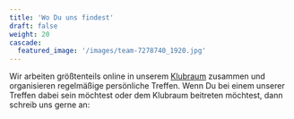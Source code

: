 ```yaml
---
title: 'Wo Du uns findest'
draft: false
weight: 20
cascade:
  featured_image: '/images/team-7278740_1920.jpg'
---
```


Wir arbeiten größtenteils online in unserem [Klubraum](https://web.klubraum.com) zusammen und organisieren regelmäßige persönliche Treffen. Wenn Du bei einem unserer Treffen dabei sein möchtest oder dem Klubraum beitreten möchtest, dann schreib uns gerne an: